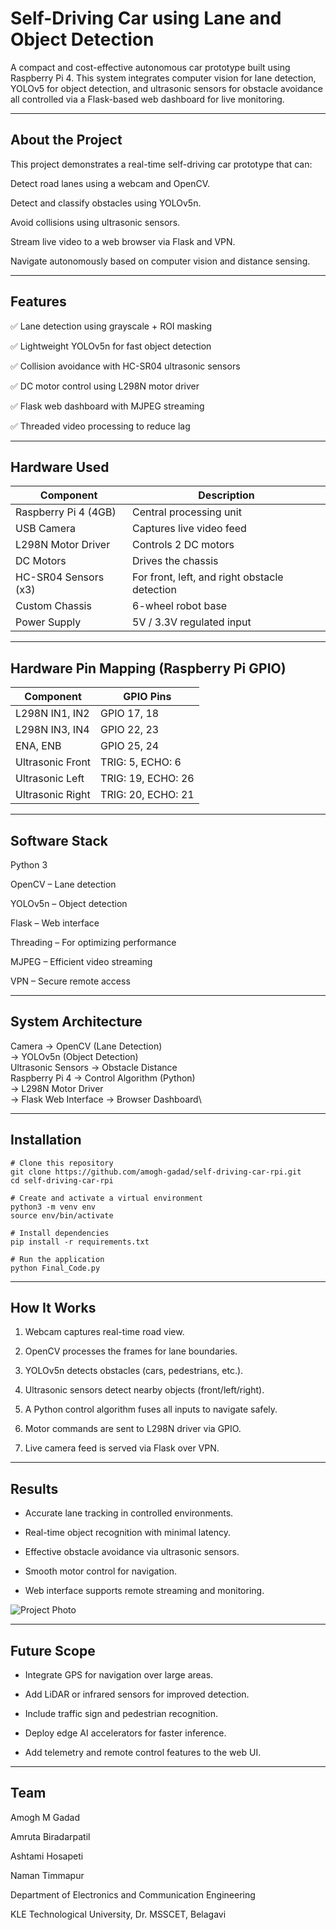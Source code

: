 # Self-Driving Car using Lane and Object Detection
A compact and cost-effective autonomous car prototype built using Raspberry Pi 4. This system integrates computer vision for lane detection, YOLOv5 for object detection, and ultrasonic sensors for obstacle avoidance all controlled via a Flask-based web dashboard for live monitoring.

---

## About the Project
This project demonstrates a real-time self-driving car prototype that can:

Detect road lanes using a webcam and OpenCV.

Detect and classify obstacles using YOLOv5n.

Avoid collisions using ultrasonic sensors.

Stream live video to a web browser via Flask and VPN.

Navigate autonomously based on computer vision and distance sensing.

---

## Features
✅ Lane detection using grayscale + ROI masking

✅ Lightweight YOLOv5n for fast object detection

✅ Collision avoidance with HC-SR04 ultrasonic sensors

✅ DC motor control using L298N motor driver

✅ Flask web dashboard with MJPEG streaming

✅ Threaded video processing to reduce lag

---

## Hardware Used
| Component |	Description |
| --------- | ----------- |
| Raspberry Pi 4 (4GB) | Central processing unit |
| USB Camera | Captures live video feed |
| L298N Motor Driver	| Controls 2 DC motors |
| DC Motors |	Drives the chassis |
| HC-SR04 Sensors (x3) | For front, left, and right obstacle detection |
| Custom Chassis | 6-wheel robot base |
| Power Supply | 5V / 3.3V regulated input |

---

## Hardware Pin Mapping (Raspberry Pi GPIO)
| Component | GPIO Pins |
| --------- | --------- |
| L298N IN1, IN2 | GPIO 17, 18 |
| L298N IN3, IN4 | GPIO 22, 23 |
| ENA, ENB | GPIO 25, 24 |
| Ultrasonic Front | TRIG: 5, ECHO: 6 |
| Ultrasonic Left | TRIG: 19, ECHO: 26 |
| Ultrasonic Right | TRIG: 20, ECHO: 21 |

---

## Software Stack
Python 3

OpenCV – Lane detection

YOLOv5n – Object detection

Flask – Web interface

Threading – For optimizing performance

MJPEG – Efficient video streaming

VPN – Secure remote access

---

## System Architecture

Camera → OpenCV (Lane Detection)\
       → YOLOv5n (Object Detection)\
Ultrasonic Sensors → Obstacle Distance\
Raspberry Pi 4 → Control Algorithm (Python)\
              → L298N Motor Driver\
              → Flask Web Interface → Browser Dashboard\
              
---

## Installation
```
# Clone this repository
git clone https://github.com/amogh-gadad/self-driving-car-rpi.git
cd self-driving-car-rpi

# Create and activate a virtual environment
python3 -m venv env
source env/bin/activate

# Install dependencies
pip install -r requirements.txt

# Run the application
python Final_Code.py
```

---

## How It Works
1. Webcam captures real-time road view.

2. OpenCV processes the frames for lane boundaries.

3. YOLOv5n detects obstacles (cars, pedestrians, etc.).

4. Ultrasonic sensors detect nearby objects (front/left/right).

5. A Python control algorithm fuses all inputs to navigate safely.

6. Motor commands are sent to L298N driver via GPIO.

7. Live camera feed is served via Flask over VPN.

---

## Results
- Accurate lane tracking in controlled environments.

- Real-time object recognition with minimal latency.

- Effective obstacle avoidance via ultrasonic sensors.

- Smooth motor control for navigation.

- Web interface supports remote streaming and monitoring.

![Project Photo](https://github.com/user-attachments/assets/2e644d06-97e1-40e4-a0f2-6300b93d993c)

---

## Future Scope
- Integrate GPS for navigation over large areas.

- Add LiDAR or infrared sensors for improved detection.

- Include traffic sign and pedestrian recognition.

- Deploy edge AI accelerators for faster inference.

- Add telemetry and remote control features to the web UI.

---

## Team
Amogh M Gadad 

Amruta Biradarpatil 

Ashtami Hosapeti 

Naman Timmapur 

Department of Electronics and Communication Engineering

KLE Technological University, Dr. MSSCET, Belagavi

